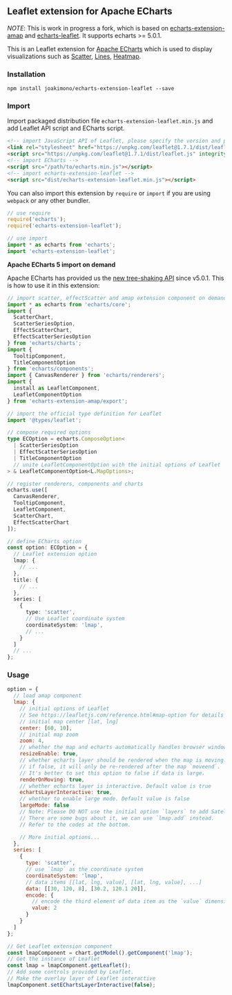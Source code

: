 
## Leaflet extension for Apache ECharts

*NOTE*: This is work in progress a fork, which is based on
[echarts-extension-amap](https://github.com/plainheart/echarts-extension-amap) and
[echarts-leaflet](https://github.com/gnijuohz/echarts-leaflet). It supports echarts >=
5.0.1.

This is an Leaflet extension for [Apache
ECharts](https://echarts.apache.org/en/index.html) which is used to display visualizations
such as [Scatter](https://echarts.apache.org/en/option.html#series-scatter),
[Lines](https://echarts.apache.org/en/option.html#series-lines),
[Heatmap](https://echarts.apache.org/en/option.html#series-heatmap).


### Installation

```shell
npm install joakimono/echarts-extension-leaflet --save
```

### Import

Import packaged distribution file `echarts-extension-leaflet.min.js` and add Leaflet API script and ECharts script.

```html
<!-- import JavaScript API of Leaflet, please specify the version and plugins you need -->
<link rel="stylesheet" href="https://unpkg.com/leaflet@1.7.1/dist/leaflet.css" integrity="sha512-xodZBNTC5n17Xt2atTPuE1HxjVMSvLVW9ocqUKLsCC5CXdbqCmblAshOMAS6/keqq/sMZMZ19scR4PsZChSR7A==" crossorigin="" />
<script src="https://unpkg.com/leaflet@1.7.1/dist/leaflet.js" integrity="sha512-XQoYMqMTK8LvdxXYG3nZ448hOEQiglfqkJs1NOQV44cWnUrBc8PkAOcXy20w0vlaXaVUearIOBhiXZ5V3ynxwA==" crossorigin=""></script>
<!-- import ECharts -->
<script src="/path/to/echarts.min.js"></script>
<!-- import echarts-extension-leaflet -->
<script src="dist/echarts-extension-leaflet.min.js"></script>
```

You can also import this extension by `require` or `import` if you are using `webpack` or any other bundler.

```js
// use require
require('echarts');
require('echarts-extension-leaflet');

// use import
import * as echarts from 'echarts';
import 'echarts-extension-leaflet';
```


**Apache ECharts 5 import on demand**

Apache ECharts has provided us the [new tree-shaking API](https://echarts.apache.org/en/tutorial.html#Use%20ECharts%20with%20bundler%20and%20NPM) since v5.0.1. This is how to use it in this extension:

```ts
// import scatter, effectScatter and amap extension component on demand
import * as echarts from 'echarts/core';
import {
  ScatterChart,
  ScatterSeriesOption,
  EffectScatterChart,
  EffectScatterSeriesOption
} from 'echarts/charts';
import {
  TooltipComponent,
  TitleComponentOption
} from 'echarts/components';
import { CanvasRenderer } from 'echarts/renderers';
import {
  install as LeafletComponent,
  LeafletComponentOption
} from 'echarts-extension-amap/export';

// import the official type definition for Leaflet
import '@types/leaflet';

// compose required options
type ECOption = echarts.ComposeOption<
  | ScatterSeriesOption
  | EffectScatterSeriesOption
  | TitleComponentOption
  // unite LeafletComponentOption with the initial options of Leaflet `L.MapOptions`
> & LeafletComponentOption<L.MapOptions>;

// register renderers, components and charts
echarts.use([
  CanvasRenderer,
  TooltipComponent,
  LeafletComponent,
  ScatterChart,
  EffectScatterChart
]);

// define ECharts option
const option: ECOption = {
  // Leaflet extension option
  lmap: {
    // ...
  },
  title: {
    // ...
  },
  series: [
    {
      type: 'scatter',
      // Use Leaflet coordinate system
      coordinateSystem: 'lmap',
      // ...
    }
  ]
  // ...
};
```

### Usage

```js
option = {
  // load amap component
  lmap: {
    // initial options of Leaflet
    // See https://leafletjs.com/reference.html#map-option for details
    // initial map center [lat, lng]
    center: [60, 10],
    // initial map zoom
    zoom: 4,
    // whether the map and echarts automatically handles browser window resize to update itself.
    resizeEnable: true,
    // whether echarts layer should be rendered when the map is moving. Default is true.
    // if false, it will only be re-rendered after the map `moveend`.
    // It's better to set this option to false if data is large.
    renderOnMoving: true,
    // whether echarts layer is interactive. Default value is true
    echartsLayerInteractive: true,
    // whether to enable large mode. Default value is false
    largeMode: false
    // Note: Please DO NOT use the initial option `layers` to add Satellite/RoadNet/Other layers now.
    // There are some bugs about it, we can use `lmap.add` instead.
    // Refer to the codes at the bottom.

    // More initial options...
  },
  series: [
    {
      type: 'scatter',
      // use `lmap` as the coordinate system
      coordinateSystem: 'lmap',
      // data items [[lat, lng, value], [lat, lng, value], ...]
      data: [[30, 120, 8], [30.2, 120.1 20]],
      encode: {
        // encode the third element of data item as the `value` dimension
        value: 2
      }
    }
  ]
};

// Get Leaflet extension component
const lmapComponent = chart.getModel().getComponent('lmap');
// Get the instance of Leaflet
const lmap = lmapComponent.getLeaflet();
// Add some controls provided by Leaflet.
// Make the overlay layer of Leaflet interactive
lmapComponent.setEChartsLayerInteractive(false);
```
